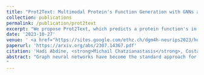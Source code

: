 ```yaml
---
title: "Prot2Text: Multimodal Protein's Function Generation with GNNs and Transformers"
collection: publications
permalink: /publication/prot2text
excerpt: "We propose Prot2Text, which predicts a protein function's in a free text style, moving beyond the conventional binary or categorical classifications. By combining Graph Neural Networks(GNNs) and Large Language Models(LLMs), in an encoder-decoder framework, our model effectively integrates diverse data types including proteins' sequences, structures, and textual annotations. [Read More](https://michailchatzianastasis.github.io/publication/prot2text)"
date: '2023-10-27'
venue: ' <a href="https://sites.google.com/ethz.ch/dgm4h-neurips2023/home?authuser=0">Spotlight at DGM4H Neurips 2023</a> and <a href="https://ai4sciencecommunity.github.io/neurips23.html">AIforScience Neurips 2023</a>'
paperurl: 'https://arxiv.org/abs/2307.14367.pdf'
citation: 'Hadi Abdine, <strong>Michail Chatzianastasis</strong>, Costas Bouyioukos, Michalis Vazirgiannis'
abstract: "Graph neural networks have become the standard approach for dealing with learning problems on graphs. Among the different variants of graph neural networks, graph attention networks (GATs) have been applied with great success to different tasks. In the GAT model, each node assigns an importance score to its neighbors using an attention mechanism. However, similar to other graph neural networks, GATs aggregate messages from nodes that belong to different classes, and therefore produce node representations that are not well separated with respect to the different classes, which might hurt their performance. In this work, to alleviate this problem, we propose a new technique that can be incorporated into any graph attention model to encourage higher attention scores between nodes that share the same class label. We evaluate the proposed method on several node classification datasets demonstrating increased performance over standard baseline models.
"
---
```

